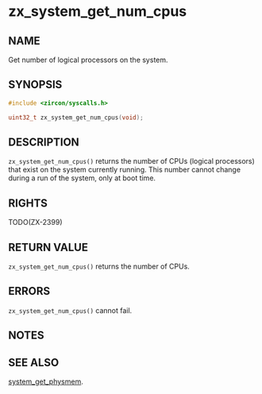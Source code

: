 # zx_system_get_num_cpus

## NAME

<!-- Updated by update-docs-from-abigen, do not edit. -->

Get number of logical processors on the system.

## SYNOPSIS

<!-- Updated by update-docs-from-abigen, do not edit. -->

```c
#include <zircon/syscalls.h>

uint32_t zx_system_get_num_cpus(void);
```

## DESCRIPTION

`zx_system_get_num_cpus()` returns the number of CPUs (logical processors)
that exist on the system currently running.  This number cannot change
during a run of the system, only at boot time.

## RIGHTS

<!-- Updated by update-docs-from-abigen, do not edit. -->

TODO(ZX-2399)

## RETURN VALUE

`zx_system_get_num_cpus()` returns the number of CPUs.

## ERRORS

`zx_system_get_num_cpus()` cannot fail.

## NOTES

## SEE ALSO


[system_get_physmem](system_get_physmem.md).
